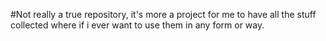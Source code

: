 #Not really a true repository, it's more a project for me to have all the stuff collected where if i ever want to use them in any form or way.
